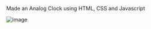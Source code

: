Made an Analog Clock using HTML, CSS and Javascript

![image](https://user-images.githubusercontent.com/72513126/131873338-d59231e6-9c81-44b5-894f-52f8668a453a.png)
